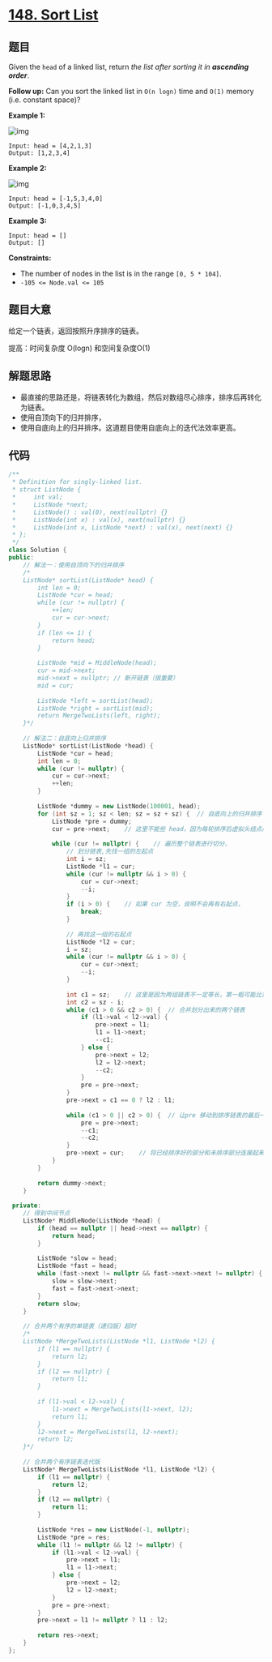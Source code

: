 # [148. Sort List](https://leetcode.com/problems/sort-list/)

## 题目

Given the `head` of a linked list, return *the list after sorting it in **ascending order***.

**Follow up:** Can you sort the linked list in `O(n logn)` time and `O(1)` memory (i.e. constant space)?

 

**Example 1:**

![img](https://assets.leetcode.com/uploads/2020/09/14/sort_list_1.jpg)

```
Input: head = [4,2,1,3]
Output: [1,2,3,4]
```

**Example 2:**

![img](https://assets.leetcode.com/uploads/2020/09/14/sort_list_2.jpg)

```
Input: head = [-1,5,3,4,0]
Output: [-1,0,3,4,5]
```

**Example 3:**

```
Input: head = []
Output: []
```

 

**Constraints:**

- The number of nodes in the list is in the range `[0, 5 * 104]`.
- `-105 <= Node.val <= 105`

## 题目大意

给定一个链表，返回按照升序排序的链表。

提高：时间复杂度 O(logn) 和空间复杂度O(1)

## 解题思路

* 最直接的思路还是，将链表转化为数组，然后对数组尽心排序，排序后再转化为链表。
* 使用自顶向下的归并排序，
* 使用自底向上的归并排序。这道题目使用自底向上的迭代法效率更高。

## 代码

````c++
/**
 * Definition for singly-linked list.
 * struct ListNode {
 *     int val;
 *     ListNode *next;
 *     ListNode() : val(0), next(nullptr) {}
 *     ListNode(int x) : val(x), next(nullptr) {}
 *     ListNode(int x, ListNode *next) : val(x), next(next) {}
 * };
 */
class Solution {
public:
    // 解法一：使用自顶向下的归并排序
    /*
    ListNode* sortList(ListNode* head) {
        int len = 0;
        ListNode *cur = head;
        while (cur != nullptr) {
            ++len;
            cur = cur->next;
        }
        if (len <= 1) {
            return head;
        }
        
        ListNode *mid = MiddleNode(head);
        cur = mid->next;
        mid->next = nullptr; // 断开链表（很重要）
        mid = cur;
        
        ListNode *left = sortList(head);
        ListNode *right = sortList(mid);
        return MergeTwoLists(left, right);
    }*/
    
    // 解法二：自底向上归并排序
    ListNode* sortList(ListNode *head) {
        ListNode *cur = head;
        int len = 0;
        while (cur != nullptr) {
            cur = cur->next;
            ++len;
        }
        
        ListNode *dummy = new ListNode(100001, head);
        for (int sz = 1; sz < len; sz = sz + sz) {  // 自底向上的归并排序
            ListNode *pre = dummy;
            cur = pre->next;    // 这里不能些 head，因为每轮排序后虚拟头结点后面的第一个节点会变化
            
            while (cur != nullptr) {    // 遍历整个链表进行切分，
                // 划分链表,先找一组的左起点
                int i = sz;
                ListNode *l1 = cur;
                while (cur != nullptr && i > 0) {
                    cur = cur->next;
                    --i;
                }
                if (i > 0) {    // 如果 cur 为空，说明不会再有右起点，
                    break;
                }
                
                // 再找这一组的右起点
                ListNode *l2 = cur; 
                i = sz;
                while (cur != nullptr && i > 0) {
                    cur = cur->next;
                    --i;
                }
                
                int c1 = sz;    // 这里是因为两组链表不一定等长，第一粗可能比第二组长
                int c2 = sz - i;
                while (c1 > 0 && c2 > 0) {  // 合并划分出来的两个链表
                    if (l1->val < l2->val) {
                        pre->next = l1;
                        l1 = l1->next;
                        --c1;
                    } else {
                        pre->next = l2;
                        l2 = l2->next;
                        --c2;
                    }
                    pre = pre->next;
                }
                pre->next = c1 == 0 ? l2 : l1;
                
                while (c1 > 0 || c2 > 0) {  // 让pre 移动到排序链表的最后一个节点
                    pre = pre->next;
                    --c1;
                    --c2;
                }
                pre->next = cur;    // 将已经排序好的部分和未排序部分连接起来
            }
        }
        
        return dummy->next;
    }
    
 private:
    // 得到中间节点
    ListNode* MiddleNode(ListNode *head) {
        if (head == nullptr || head->next == nullptr) {
            return head;
        }
        
        ListNode *slow = head;
        ListNode *fast = head;
        while (fast->next != nullptr && fast->next->next != nullptr) {
            slow = slow->next;
            fast = fast->next->next;
        }
        return slow;
    }
    
    // 合并两个有序的单链表（递归版）超时
    /*
    ListNode *MergeTwoLists(ListNode *l1, ListNode *l2) {
        if (l1 == nullptr) {
            return l2;
        }
        if (l2 == nullptr) {
            return l1;
        }
        
        if (l1->val < l2->val) {
            l1->next = MergeTwoLists(l1->next, l2);
            return l1;
        }
        l2->next = MergeTwoLists(l1, l2->next);
        return l2;
    }*/
    
    // 合并两个有序链表迭代版
    ListNode* MergeTwoLists(ListNode *l1, ListNode *l2) {
        if (l1 == nullptr) {
            return l2;
        }
        if (l2 == nullptr) {
            return l1;
        }
        
        ListNode *res = new ListNode(-1, nullptr);
        ListNode *pre = res;
        while (l1 != nullptr && l2 != nullptr) {
            if (l1->val < l2->val) {
                pre->next = l1;
                l1 = l1->next;
            } else {
                pre->next = l2;
                l2 = l2->next;
            }
            pre = pre->next;
        }
        pre->next = l1 != nullptr ? l1 : l2;
        
        return res->next;
    }
};
````



